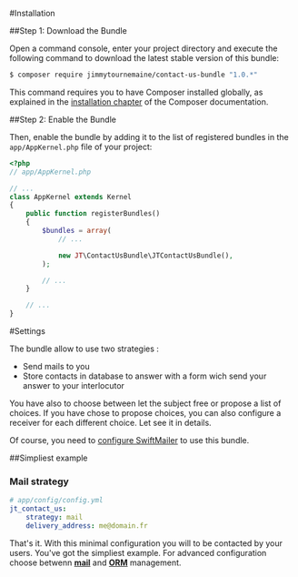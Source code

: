 #Installation

##Step 1: Download the Bundle

Open a command console, enter your project directory and execute the
following command to download the latest stable version of this bundle:

```bash
$ composer require jimmytournemaine/contact-us-bundle "1.0.*"
```

This command requires you to have Composer installed globally, as explained
in the [installation chapter](https://getcomposer.org/doc/00-intro.md)
of the Composer documentation.

##Step 2: Enable the Bundle


Then, enable the bundle by adding it to the list of registered bundles
in the `app/AppKernel.php` file of your project:

```php
<?php
// app/AppKernel.php

// ...
class AppKernel extends Kernel
{
    public function registerBundles()
    {
        $bundles = array(
            // ...

            new JT\ContactUsBundle\JTContactUsBundle(),
        );

        // ...
    }

    // ...
}
```

#Settings

The bundle allow to use two strategies : 
- Send mails to you
- Store contacts in database to answer with a form wich send your answer to your interlocutor

You have also to choose between let the subject free or propose a list of choices.
If you have chose to propose choices, you can also configure a receiver for each different choice.
Let see it in details.

Of course, you need to [configure SwiftMailer](http://symfony.com/doc/current/reference/configuration/swiftmailer.html) to use this bundle.

##Simpliest example

### Mail strategy

```yaml
# app/config/config.yml
jt_contact_us:
    strategy: mail
    delivery_address: me@domain.fr
```

That's it. With this minimal configuration you will to be contacted by your users.
You've got the simpliest example. For advanced configuration choose betwenn [**mail**](Doc/set_your_strategy_mail_1.md) and [**ORM**](Doc/set_your_strategy_orm_1.md) management.
